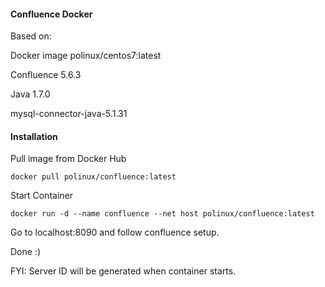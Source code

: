 #### Confluence Docker
Based on:

Docker image polinux/centos7:latest

Confluence 5.6.3

Java 1.7.0

mysql-connector-java-5.1.31

#### Installation
Pull image from Docker Hub

`docker pull polinux/confluence:latest`

Start Container

`docker run -d --name confluence --net host polinux/confluence:latest`

Go to localhost:8090 and follow confluence setup. 

Done :)

FYI: Server ID will be generated when container starts. 
